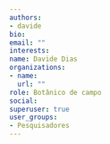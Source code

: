 ```yaml
---
authors:
- davide
bio: 
email: ""
interests:
name: Davide Dias
organizations:
- name: 
  url: ""
role: Botânico de campo
social:
superuser: true
user_groups:
- Pesquisadores
---
```




